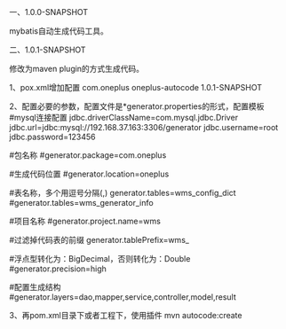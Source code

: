 
一、1.0.0-SNAPSHOT

mybatis自动生成代码工具。

二、1.0.1-SNAPSHOT

修改为maven plugin的方式生成代码。

1、pox.xml增加配置
  <build>
      <plugins>
          <plugin>
              <groupId>com.oneplus</groupId>
              <artifactId>oneplus-autocode</artifactId>
              <version>1.0.1-SNAPSHOT</version>
          </plugin>
      </plugins>
  </build>
  
2、配置必要的参数，配置文件是*generator.properties的形式，配置模板
  #mysql连接配置
  jdbc.driverClassName=com.mysql.jdbc.Driver
  jdbc.url=jdbc:mysql://192.168.37.163:3306/generator
  jdbc.username=root
  jdbc.password=123456
  
  #包名称
  #generator.package=com.oneplus
  
  #生成代码位置
  #generator.location=oneplus
  
  #表名称，多个用逗号分隔(,)
  generator.tables=wms_config_dict
  #generator.tables=wms_generator_info
  
  #项目名称
  #generator.project.name=wms
  
  #过滤掉代码表的前缀
  generator.tablePrefix=wms_
  
  #浮点型转化为：BigDecimal，否则转化为：Double
  #generator.precision=high
  
  #配置生成结构
  #generator.layers=dao,mapper,service,controller,model,result

3、再pom.xml目录下或者工程下，使用插件
  mvn autocode:create

  
